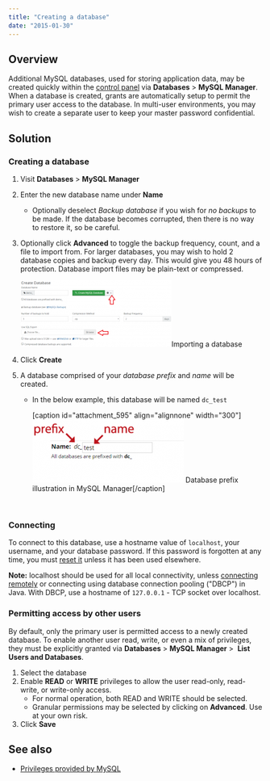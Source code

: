 ```yaml
---
title: "Creating a database"
date: "2015-01-30"
---
```


## Overview

Additional MySQL databases, used for storing application data, may be created quickly within the [control panel](https://kb.apiscp.com/control-panel/logging-into-the-control-panel/ "Logging into the control panel") via **Databases** > **MySQL Manager**. When a database is created, grants are automatically setup to permit the primary user access to the database. In multi-user environments, you may wish to create a separate user to keep your master password confidential.

## Solution

### Creating a database

1. Visit **Databases** > **MySQL Manager**
2. Enter the new database name under **Name**
    - Optionally deselect _Backup database_ if you wish for _no backups_ to be made. If the database becomes corrupted, then there is no way to restore it, so be careful.
3. Optionally click **Advanced** to toggle the backup frequency, count, and a file to import from. For larger databases, you may wish to hold 2 database copies and backup every day. This would give you 48 hours of protection. Database import files may be plain-text or compressed.
    
    [![Importing a database](images/db-sql-import-300x132.png)](https://kb.apiscp.com/wp-content/uploads/2015/01/db-sql-import.png)Importing a database
    
4. Click **Create**
5. A database comprised of your _database prefix_ and _name_ will be created.
    - In the below example, this database will be named `dc_test`
        
        \[caption id="attachment\_595" align="alignnone" width="300"\][![Database prefix illustration in MySQL Manager](images/db-prefix-illustration-300x125.png)](https://kb.apiscp.com/wp-content/uploads/2015/01/db-prefix-illustration.png) Database prefix illustration in MySQL Manager\[/caption\]
        
         

### Connecting

To connect to this database, use a hostname value of `localhost`, your username, and your database password. If this password is forgotten at any time, you must [reset it](https://kb.apiscp.com/mysql/resetting-mysql-password/ "Resetting MySQL password") unless it has been used elsewhere.

**Note:** localhost should be used for all local connectivity, unless [connecting remotely](https://kb.apiscp.com/mysql/connecting-remotely-mysql/ "Connecting remotely to MySQL") or connecting using database connection pooling ("DBCP") in Java. With DBCP, use a hostname of `127.0.0.1` - TCP socket over localhost.

### Permitting access by other users

By default, only the primary user is permitted access to a newly created database. To enable another user read, write, or even a mix of privileges, they must be explicitly granted via **Databases** > **MySQL Manager** >  **List Users and Databases**.

1. Select the database
2. Enable **READ** or **WRITE** privileges to allow the user read-only, read-write, or write-only access.
    - For normal operation, both READ and WRITE should be selected.
    - Granular permissions may be selected by clicking on **Advanced**. Use at your own risk.
3. Click **Save**

## See also

- [Privileges provided by MySQL](http://dev.mysql.com/doc/refman/5.1/en/privileges-provided.html)
